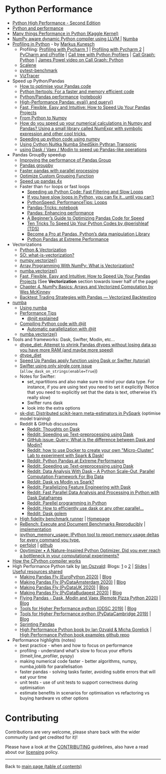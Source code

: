 # Python Performance

- [Python High Performance - Second Edition](https://github.com/PacktPublishing/Python-High-Performance-Second-Edition)
- [Python and performance](https://github.com/ameroueh/performance)
- [Many things Performance in Python (Kaggle Kernel)](https://www.kaggle.com/neomatrix369/many-things-performance-in-python)
- [NumPy aware dynamic Python compiler using LLVM ](https://github.com/ameroueh/numba) | [Numba](http://numba.pydata.org/)
- [Profiling in Python](https://github.com/mkunesch/profiling-talk) - by [Markus Kunesch](https://github.com/mkunesch)
  - Profiling: [Profiling with Pycharm 1](https://stackoverflow.com/questions/32926847/profiling-a-python-program-with-pycharm-or-any-other-ide#32926882) | [Profiling with Pycharm 2](https://softwaretester.info/python-profiling-with-pycharm-community-edition/) | [PyCharm and cProfile](https://intellij-support.jetbrains.com/hc/en-us/community/posts/115000057970-Is-there-a-way-to-force-PyCharm-to-use-cProfile-) | [Call tree with Python Profilers](https://stackoverflow.com/questions/4544784/how-can-you-get-the-call-tree-with-python-profilers) | [Call Graph: Python](https://github.com/ianozsvald/callgraph_james_powell) | [James Powel video on Call Graph: Python](https://twitter.com/dontusethiscode)
  - [Scalene](https://github.com/emeryberger/scalene)
  - [pytest-benchmark](https://pypi.org/project/pytest-benchmark/)
  - [VizTracer](https://github.com/gaogaotiantian/viztracer)
- Speed up Python/Pandas
  - [How to optimise your Pandas code](https://kanoki.org/2019/01/09/how-to-optimize-your-pandas-code/)
  - [Python Itertools: For a faster and memory efficient code](https://kanoki.org/2019/02/08/python-itertools/)
  - [Python/Pandas performance](https://www.youtube.com/results?search_query=%2Bpython+%2Bpandas+%2Bperformance) ([notebook](https://github.com/softhints/python/blob/master/notebooks/pandas/How_to_Optimize_and_Speed_Up_Pandas.ipynb))
  - [High-Performance Pandas: eval() and query()](https://jakevdp.github.io/PythonDataScienceHandbook/03.12-performance-eval-and-query.html)
  - [Fast, Flexible, Easy and Intuitive: How to Speed Up Your Pandas Projects](https://realpython.com/fast-flexible-pandas)
  - [From Python to Numpy](https://www.labri.fr/perso/nrougier/from-python-to-numpy/)
  - [How do you speed up your numerical calculations in Numpy and Pandas? Using a small library called NumExpr with symbolic expression and other cool tricks.](https://www.linkedin.com/posts/ajitjaokar_speed-up-your-numpy-and-pandas-with-numexpr-activity-6680574379069440000-kyQ3)
  - [Speeding up python code using numpy](https://www.kdnuggets.com/2019/06/speeding-up-python-code-numpy.html)
  - [Using Cython Nuitka Numba ShedSkin Pythran Transonic](https://twitter.com/ianozsvald/status/1226436048428900353)
  - [using Dask / Vaex / Modin to speed up Pandas-like operations](https://twitter.com/ianozsvald/status/1225748724363780096)
- Pandas GroupBy speedup
  - [Improving the performance of Pandas Group](https://stackoverflow.com/questions/47392758/improving-the-performance-of-pandas-groupby)
  - [Pandas groupby](https://realpython.com/pandas-groupby/)
  - [Faster pandas with parallel processing](https://towardsdatascience.com/faster-pandas-with-parallel-processing-cudf-vs-modin-f2318c594084)
  - [Optimize Custom Grouping Function](https://medium.com/dunder-data/pandas-challenge-001-optimize-custom-grouping-function-44a9f2f321f8)
  - [Speed up pandas 4x](https://www.kdnuggets.com/2019/11/speed-up-pandas-4x.html)
  - Faster than `for` loops or fast loops
    - [Speeding up Python Code: Fast Filtering and Slow Loops](https://towardsdatascience.com/speeding-up-python-code-fast-filtering-and-slow-loops-8e11a09a9c2f)
    - [If you have slow loops in Python, you can fix it…until you can’t](https://www.freecodecamp.org/news/if-you-have-slow-loops-in-python-you-can-fix-it-until-you-cant-3a39e03b6f35/)
    - [PythonSpeed: PerformanceTips: Loops](https://wiki.python.org/moin/PythonSpeed/PerformanceTips#Loops)
    - [Pandas-Tricks: notebook](https://github.com/geodra/Pandas-Tricks/)
    - [Pandas: Enhancing performance](https://pandas.pydata.org/pandas-docs/stable/user_guide/enhancingperf.html)
    - [A Beginner’s Guide to Optimizing Pandas Code for Speed](https://engineering.upside.com/a-beginners-guide-to-optimizing-pandas-code-for-speed-c09ef2c6a4d6)
    - [Ten Tricks To Speed Up Your Python Codes by @perishleaf (TDS)](https://twitter.com/TDataScience/status/1231855533495287809)
    - [Become a Pro at Pandas, Python’s data manipulation Library](https://medium.com/analytics-and-data/become-a-pro-at-pandas-pythons-data-manipulation-library-264351b586b1)
    - [Python Pandas at Extreme Performance](https://towardsdatascience.com/python-pandas-at-extreme-performance-912912b1047c)
- Vectorizations
  - [Python & Vectorization](https://towardsdatascience.com/python-vectorization-5b882eeef658?fbclid=IwAR0sS8uNZlf_iiXw3_qwvUXxh-0UlrJ_nNIFlPJ0hBSHFvGtW2y2fFETqsQ)
  - [SO: what-is-vectorization?](https://stackoverflow.com/questions/1422149/what-is-vectorization)
  - [numpy.vectorize()](https://numpy.org/doc/stable/reference/generated/numpy.vectorize.html)
  - [Array Programming With NumPy: What is Vectorization?](https://realpython.com/numpy-array-programming/#what-is-vectorization)
  - [numba.vectorize()](https://numba.pydata.org/numba-doc/dev/user/vectorize.html)
  - [Fast, Flexible, Easy and Intuitive: How to Speed Up Your Pandas Projects](https://realpython.com/fast-flexible-pandas/) (See **Vectorization** section towards lower half of the page)
  - [Chapter 4. NumPy Basics: Arrays and Vectorized Computation by Wes McKinney](https://learning.oreilly.com/library/view/python-for-data/9781449323592/ch04.html)
  - [Backtest Trading Strategies with Pandas — Vectorized Backtesting](https://towardsdatascience.com/backtest-trading-strategies-with-pandas-vectorized-backtesting-26001b0ba3a5?source=social.tw)
- [numba](http://numba.pydata.org/)
  - [Using numba](https://tedboy.github.io/pandas/enhancingperf/enhancingperf2.html)
  - [Performance Tips](http://numba.pydata.org/numba-doc/latest/user/performance-tips.html)
    - [@njit explained](https://github.com/numba/numba/issues/3523)
  - [Compiling Python code with @jit](https://numba.pydata.org/numba-doc/latest/user/jit.html)
    - [Automatic parallelization with @jit](https://numba.pydata.org/numba-doc/latest/user/parallel.html#numba-parallel)
  - [numba.vectorize()](https://numba.pydata.org/numba-doc/dev/user/vectorize.html)
- Tools and frameworks: Dask, Swifter, Modin, etc...
  - [dtype_diet: Attempt to shrink Pandas dtypes without losing data so you have more RAM (and maybe more speed)](https://github.com/ianozsvald/dtype_diet)
  - [dtype_diet](https://github.com/ianozsvald/dtype_diet) 
  - [Speed Up Pandas apply function using Dask or Swifter (tutorial)](https://gdcoder.com/speed-up-pandas-apply-function-using-dask-or-swifter-tutorial/)
  - [Swifter using only single core issue](https://github.com/jmcarpenter2/swifter/issues/45) (`allow_dask_on_strings(enable=True`))
  - Notes for Swifter:
     - set_npartitions and also make sure to mind your data type.  For instance, if you are using text you need to set it explicitly (Notice that you need to explicitly set that the data is text, otherwise it’s really slow)
     - Swifter runs dask
     - look into the extra options
  - [sk-dist: Distributed scikit-learn meta-estimators in PySpark](https://github.com/Ibotta/sk-dist) (optimise model training)
  - Reddit & GitHub discussions
    - [Reddit: Thoughts on Dask](https://www.reddit.com/r/Python/comments/84gk4p/thoughts_on_dask/)
    - [Reddit: Speeding up Text-preprocessing using Dask](https://www.reddit.com/r/Python/comments/b6qqn5/get_faster_pandas_with_modin_even_on_your_laptops/)
    - [GitHub issue: Query: What is the difference between Dask and Modin?](https://github.com/modin-project/modin/issues/515)
    - [Reddit: how to use Docker to create your own "Micro-Cluster" Lab to experiment with Spark & Dask!](https://www.reddit.com/r/learnmachinelearning/comments/ef3rve/ive_written_a_blog_post_on_how_to_use_docker_to/)
    - [Reddit: Python Pandas at Extreme Performance](https://www.reddit.com/r/datascience/comments/co1a4t/python_pandas_at_extreme_performance/)
    - [Reddit: Speeding up Text-preprocessing using Dask](https://www.reddit.com/r/MachineLearning/comments/aujvrf/speeding_up_textpreprocessing_using_dask_d/)
    - [Reddit: Data Analysis With Dask – A Python Scale-Out, Parallel Computation Framework For Big Data](https://www.reddit.com/r/bigdata/comments/cffxd7/data_analysis_with_dask_a_python_scaleout/)
    - [Reddit: Dask vs Modin vs Spark?](https://www.reddit.com/r/datascience/comments/ay3y94/dask_vs_modin_vs_spark/)
    - [Reddit: Parallelizing Feature Engineering with Dask](https://www.reddit.com/r/devel/comments/9ctd50/ml_parallelizing_feature_engineering_with_dask/)
    - [Reddit: Fast Parallel Data Analysis and Processing in Python with Dask Dataframes](https://www.reddit.com/r/Python/comments/9a9jyi/fast_parallel_data_processing_and_analysis_in/)
    - [Reddit: Parellel programming in Python](https://www.reddit.com/r/Python/comments/el9o9v/parallel_programming_in_python_part_1_killing_the/)
    - [Reddit: How to efficiently use dask or any other parallel...](https://www.reddit.com/r/Python/comments/cgq5x4/how_to_efficiently_use_dask_or_any_other_parralal/)
    - [Reddit: Dask golem](https://www.reddit.com/r/GolemProject/comments/ban7uq/dask_golem_data_science_gold/)
  - [High fidelity benchmark runner](https://github.com/softdevteam/krun) | [Homepage](http://soft-dev.org/src/krun/)
  - [ReBench: Execute and Document Benchmarks Reproducibly](https://github.com/smarr/ReBench) | [implementation](https://github.com/smarr/are-we-fast-yet)
  - [ipython_memory_usage: IPython tool to report memory usage deltas for every command you type. ](https://github.com/ianozsvald/ipython_memory_usage)
  - [perfplot](https://awesomeopensource.com/project/nschloe/perfplot?categoryPage=26) | [github](https://github.com/nschloe/perfplot) 
  - [Opytimizer • A Nature-Inspired Python Optimizer. Did you ever reach a bottleneck in your computational experiments? ](https://www.linkedin.com/posts/philipvollet_python-python3-tensorflow-activity-6693021973813055488-5Z29) 
- [How the CPython compiler works](https://news.ycombinator.com/item?id=24565499)
- High Performance Python talk by [Ian Oszvald](https://twitter.com/ianozsvald/): Blogs: [1](https://ianozsvald.com/2019/11/16/higher-performance-python-at-pydatacambridge-2019/) o [2](https://ianozsvald.com/2019/11/22/higher-performance-python-odsc-2019/)  | [Slides](https://speakerdeck.com/ianozsvald/higher-performance-python-odsc-2019) | [Useful resources shared](https://twitter.com/DataChaz/status/1197608275606413312)
  - [Making Pandas Fly (EuroPython 2020)](https://speakerdeck.com/ianozsvald/making-pandas-fly-europython-2020) | [Blog](https://ianozsvald.com/2020/07/24/making-pandas-fly-at-europython-2020/)
  - [Making Pandas Fly (PyDataAmsterdam 2020)](https://speakerdeck.com/ianozsvald/making-pandas-fly-pydataamsterdam-2020) | [Blog](https://ianozsvald.com/2020/06/23/making-pandas-fly-for-pydataamsterdam-2020/)
  - [Making Pandas Fly (PyDataUK 2020)](https://speakerdeck.com/ianozsvald/pydatauk-making-pandas-fly) | [Blog](https://ianozsvald.com/2020/04/27/flying-pandas-and-making-pandas-fly-virtual-talks-this-weekend-on-faster-data-processing-with-pandas-modin-dask-and-vaex/)
  - [Making Pandas Fly (PyDataBudapest 2020)](https://speakerdeck.com/ianozsvald/making-pandas-fly) | [Blog](https://ianozsvald.com/2020/04/27/flying-pandas-and-making-pandas-fly-virtual-talks-this-weekend-on-faster-data-processing-with-pandas-modin-dask-and-vaex/)
  - [Flying Pandas - Dask, Modin and Vaex (Remote Pizza Python 2020)](https://speakerdeck.com/ianozsvald/flying-pandas-modin-dask-and-vaex) | [Blog](https://ianozsvald.com/2020/04/27/flying-pandas-and-making-pandas-fly-virtual-talks-this-weekend-on-faster-data-processing-with-pandas-modin-dask-and-vaex/)
  - [Tools for Higher Performance python (ODSC 2019)](https://speakerdeck.com/ianozsvald/higher-performance-python-odsc-2019) | [Blog](https://ianozsvald.com/2019/11/22/higher-performance-python-odsc-2019/)
  - [Tools for Higher Performance python (PyDataCambridge 2019)](https://speakerdeck.com/ianozsvald/higher-performance-python) | [Blog](https://ianozsvald.com/2019/11/16/higher-performance-python-at-pydatacambridge-2019/)
  - [Sprinting Pandas](https://speakerdeck.com/ianozsvald/sprinting-pandas-at-odsc-2020)
  - [High Performance Python book by Ian Ozvald & Micha Gorelick](https://www.amazon.co.uk/High-Performance-Python-Performant-Programming/dp/1492055026/ref=sr_1_1?dchild=1&keywords=High+Performance+Python&qid=1603742945&sr=8-1) | [High Performance Python book examples github repo](https://github.com/mynameisfiber/high_performance_python_2e)
- Performance highlights (notes)
  - best practice - when and how to focus on performance
  - profiling - understand what's slow to focus your efforts (timeit,line_profiler, pyspy)
  - making numerical code faster - better algorithms, numpy, numba,joblib for parallelisation
  - faster pandas - solving tasks faster, avoiding subtle errors that will eat your time
  - unit tests - use of unit tests to support correctness during optimisation
  - estimate benefits in scenarios for optimisation vs refactoring vs buying hardware vs other options

# Contributing

Contributions are very welcome, please share back with the wider community (and get credited for it)!

Please have a look at the [CONTRIBUTING](CONTRIBUTING.md) guidelines, also have a read about our [licensing](LICENSE.md) policy.

---

Back to [main page (table of contents)](README.md)